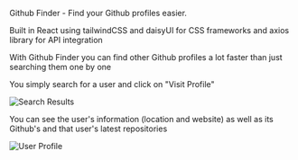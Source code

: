 Github Finder - Find your Github profiles easier.

Built in React using tailwindCSS and daisyUI for CSS frameworks and axios library for API integration

With Github Finder you can find other Github profiles a lot faster than just searching them one by one

You simply search for a user and click on "Visit Profile"

![Search Results](https://user-images.githubusercontent.com/32851854/155117667-6c634816-9ed2-4a24-8c79-f6560f93d883.png)





You can see the user's information (location and website) as well as its Github's and that user's latest repositories

![User Profile](https://user-images.githubusercontent.com/32851854/155118121-12c7013d-2cf2-4966-8ef7-7c069f46d6cf.png)
